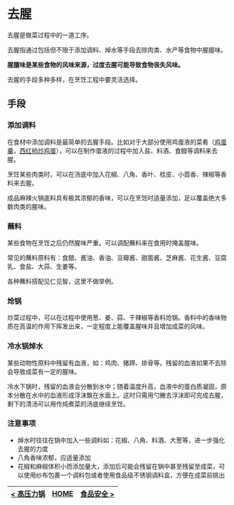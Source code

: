 # 去腥

去腥是做菜过程中的一道工序。

去腥指通过包括但不限于添加调料、焯水等手段去除肉类、水产等食物中腥膻味。

**腥膻味是某些食物的风味来源，过度去腥可能导致食物丧失风味。**

去腥的手段多种多样，在烹饪工程中要灵活选择。

## 手段

### 添加调料

在食材中添加调料是最简单的去腥手段。比如对于大部分使用鸡蛋液的菜肴（[鸡蛋羹](../../dishes/vegetable_dish/鸡蛋羹/鸡蛋羹.md)，[西红柿炒鸡蛋](../../dishes/vegetable_dish/西红柿炒鸡蛋.md)），可以在制作蛋液的过程中加入盐、料酒、食醋等调料来去腥。

烹饪某些肉类时，可以在汤底中加入花椒、八角、香叶、桂皮、小茴香、辣椒等香料来去腥。

成品麻辣火锅底料具有极其浓郁的香味，可以在烹饪时适量添加，足以覆盖绝大多数肉类的腥味。

### 蘸料

某些食物在烹饪之后仍然腥味严重。可以调配蘸料来在食用时掩盖腥味。

常见的蘸料原料有：食醋、酱油、香油、豆瓣酱、甜面酱、芝麻酱、花生酱、豆腐乳、食盐、大蒜、生姜等。

各种蘸料搭配见仁见智，这里不做举例。

### 炝锅

炒菜过程中，可以在过程中使用葱、姜、蒜、干辣椒等香料炝锅。香料中的香味物质在高温的作用下挥发出来，一定程度上能覆盖腥味并且增加成菜的风味。

### 冷水锅焯水

某些动物性原料中残留有血液，如：鸡肉、猪蹄、排骨等。残留的血液如果不去除会导致成菜有一定的腥味。

冷水下锅时，残留的血液会分散到水中；随着温度升高，血液中的蛋白质凝固，原本分散在水中的血液形成浮沫飘在水面上。这时只需用勺撇去浮沫即可完成去腥，剩下的清汤可以用作炖煮菜的汤底继续烹饪。

### 注意事项

- 焯水时往往在锅中加入一些调料如：花椒、八角、料酒、大葱等，进一步强化去腥的力度
- 八角香味浓郁，应适量添加
- 花椒和麻椒体积小而添加量大，添加后可能会残留在锅中甚至残留至成菜，可以使用纱布包裹一个调料包或者使用食品级不锈钢调料盒，方便在成菜前挑出

| [< 高压力锅](./高压力锅.md) | [HOME](../../README.md) | [食品安全 >](./食品安全.md) |
| ------------------------------- | ------------------------------- | ------------------------------- |
